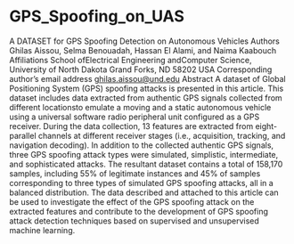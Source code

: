 # GPS_Spoofing_on_UAS
A DATASET for GPS Spoofing Detection on Autonomous Vehicles
Authors
Ghilas Aissou, Selma Benouadah, Hassan El Alami, and Naima Kaabouch
Affiliations
School ofElectrical Engineering andComputer Science, University of North Dakota Grand Forks, ND 58202
USA
Corresponding author’s email address
ghilas.aissou@und.edu
Abstract
A dataset of Global Positioning System (GPS) spoofing attacks is presented in this article. This dataset includes data extracted 
from authentic GPS signals collected from different locationsto emulate a moving and a static autonomous vehicle using a universal
software radio peripheral unit configured as a GPS receiver. During the data collection, 13 features are extracted from eight-parallel 
channels at different receiver stages (i.e., acquisition, tracking, and navigation decoding). In addition to the collected authentic GPS 
signals, three GPS spoofing attack types were simulated, simplistic, intermediate, and sophisticated attacks. The resultant dataset 
contains a total of 158,170 samples, including 55% of legitimate instances and 45% of samples corresponding to three types of 
simulated GPS spoofing attacks, all in a balanced distribution. The data described and attached to this article can be used to 
investigate the effect of the GPS spoofing attack on the extracted features and contribute to the development of GPS spoofing attack 
detection techniques based on supervised and unsupervised machine learning.

